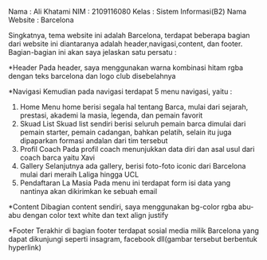 Nama          : Ali Khatami
NIM           : 2109116080
Kelas         : Sistem Informasi(B2)
Nama Website  : Barcelona


Singkatnya, tema website ini adalah Barcelona, terdapat beberapa bagian dari website ini diantaranya adalah header,navigasi,content, dan footer. Bagian-bagian ini akan saya jelaskan satu persatu :

*Header
Pada header, saya menggunakan warna kombinasi hitam rgba dengan teks barcelona dan logo club disebelahnya

*Navigasi
Kemudian pada navigasi terdapat 5 menu navigasi, yaitu :
1. Home
Menu home berisi segala hal tentang Barca, mulai dari sejarah, prestasi, akademi la masia, legenda, dan pemain favorit
2. Skuad List
Skuad list sendiri berisi seluruh pemain barca dimulai dari pemain starter, pemain cadangan, bahkan pelatih, selain itu juga dipaparkan formasi andalan dari tim tersebut
3. Profil Coach
Pada profil coach menunjukkan data diri dan asal usul dari coach barca yaitu Xavi 
4. Gallery
Selanjutnya ada gallery, berisi foto-foto iconic dari Barcelona mulai dari meraih Laliga hingga UCL
5. Pendaftaran La Masia
Pada menu ini terdapat form isi data yang nantinya akan dikirimkan ke sebuah email

*Content
Dibagian content sendiri, saya menggunakan bg-color rgba abu-abu dengan color text white dan text align justify

*Footer
Terakhir di bagian footer terdapat sosial media milik Barcelona yang dapat dikunjungi seperti insagram, facebook dll(gambar tersebut berbentuk hyperlink)
